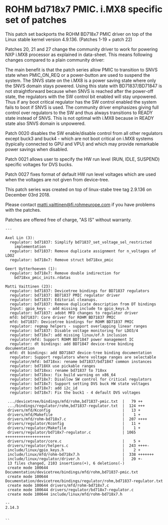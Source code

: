 # ROHM bd718x7 PMIC. i.MX8 specific set of patches

This patch set backports the ROHM BD718x7 PMIC driver on top of
the Linux stable kernel version 4.9.136. (Patches 1-19 + patch 22)

Patches 20, 21 and 27 change the community driver to work for powering
NXP i.MX8 processor as explained in data-sheet. This means following
changes compared to a plain community driver:

The main benefit is that the patch series allow PMIC to transition to SNVS
state when PMIC_ON_REQ or a power-button are used to suspend the system.
The SNVS state on the i.MX8 is a power saving state where only the SNVS domain
stays powered. Using this state with BD71837/BD71847 is not straightforward
because when SNVS is reached after the power-off state, the regulators with
the SW control bit enabled will stay unpowered. Thus if any boot critical
regulator has the SW control enabled the system fails to boot if SNVS is used.
The community driver emphasizes giving full control over regulators to the SW
and thus always transitions to READY state instead of SNVS. This is not optimal
with i.MX8 because in READY state also SNVS domain is unpowered.

Patch 0020 disables the SW enable/disable control from all other regulators
except buck3 and buck4 - which are not boot critical on i.MX8
systems (typically connected to GPU and VPU) and which may provide
remarkable power savings when disabled.

Patch 0021 allows user to specify the HW run level (RUN, IDLE, SUSPEND)
specific voltages for DVS bucks.

Patch 0027 fixes format of default HW run level voltages which are used
when the voltages are not given from device-tree.

This patch series was created on top of linux-stabe tree tag 2.9.136
on December 03rd 2018.

Please contact matti.vaittinen@fi.rohmeurope.com if you have problems with
the patches.

Patches are offered free of charge, "AS IS" without warranty.

```
---

Axel Lin (3):
  regulator: bd71837: Simplify bd71837_set_voltage_sel_restricted
    implementation
  regulator: bd71837: Remove duplicate assignment for n_voltages of LDO2
  regulator: bd718x7: Remove struct bd718xx_pmic

Geert Uytterhoeven (1):
  regulator: bd718x7: Remove double indirection for
    bd718xx_pmic_inits.rdatas

Matti Vaittinen (23):
  regulator: bd71837: Devicetree bindings for BD71837 regulators
  regulator: bd71837: BD71837 PMIC regulator driver
  regulator: bd71837: Editorial cleanups.
  regulator: bd71837: Remove duplicate description from DT bindings
  Input: gpio_keys - add missing include to gpio_keys.h
  regulator: bd71837: adobt MFD changes to regulator driver
  mfd: bd71837: Core driver for ROHM BD71837 PMIC
  mfd: bd71837: Devicetree bindings for ROHM BD71837 PMIC
  regulator: regmap helpers - support overlapping linear ranges
  regulator: bd71837: Disable voltage monitoring for LDO3/4
  regulator: bd718x7: add missing linux/of.h inclusion
  regulator/mfd: Support ROHM BD71847 power management IC
  regulator: dt bindings: add BD71847 device-tree binding documentation
  mfd: dt bindings: add BD71847 device-tree binding documentation
  regulator: Support regulators where voltage ranges are selectable
  regulator/mfd: bd718xx: rename bd71837/bd71847 common instances
  regulator: bd718XX use pickable ranges
  regulator: bd718xx: rename bd71837 to 718xx
  regulator: bd718xx: fix build warning on x86_64
  regulator: bd718x7: Disallow SW control for critical regulators
  regulator: bd718x7: Support setting DVS buck HW state voltages
  regulator: bd718x7: add i2c_id
  regulator: bd718x7: Fix the buck1 - 4 default DVS voltages

 .../devicetree/bindings/mfd/rohm,bd71837-pmic.txt  |   79 ++
 .../bindings/regulator/rohm,bd71837-regulator.txt  |  124 +++
 drivers/mfd/Kconfig                                |   13 +
 drivers/mfd/Makefile                               |    1 +
 drivers/mfd/rohm-bd718x7.c                         |  207 ++++
 drivers/regulator/Kconfig                          |   11 +
 drivers/regulator/Makefile                         |    1 +
 drivers/regulator/bd718x7-regulator.c              | 1065 ++++++++++++++++++++
 drivers/regulator/core.c                           |    5 +
 drivers/regulator/helpers.c                        |  243 ++++-
 include/linux/gpio_keys.h                          |    2 +
 include/linux/mfd/rohm-bd718x7.h                   |  338 +++++++
 include/linux/regulator/driver.h                   |   20 +-
 13 files changed, 2103 insertions(+), 6 deletions(-)
 create mode 100644 Documentation/devicetree/bindings/mfd/rohm,bd71837-pmic.txt
 create mode 100644 Documentation/devicetree/bindings/regulator/rohm,bd71837-regulator.txt
 create mode 100644 drivers/mfd/rohm-bd718x7.c
 create mode 100644 drivers/regulator/bd718x7-regulator.c
 create mode 100644 include/linux/mfd/rohm-bd718x7.h

-- 
2.14.3


``
